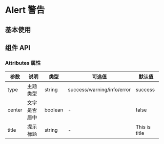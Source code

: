 # Alert 警告

## 基本使用

<preview path="../demos/alert/alert-1.vue" title="基本使用" description=" "></preview>

## 组件 API

### Attributes 属性

| 参数   | 说明         | 类型    | 可选值                     | 默认值        |
| ------ | ------------ | ------- | -------------------------- | ------------- |
| type   | 主题类型     | string  | success/warning/info/error | success       |
| center | 文字是否居中 | boolean | -                          | false         |
| title  | 提示标题     | string  | -                          | This is title |

